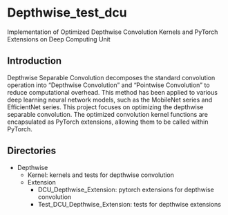 # Depthwise_test_dcu
Implementation of Optimized Depthwise Convolution Kernels and PyTorch Extensions on Deep Computing Unit

## Introduction
Depthwise Separable Convolution decomposes the standard convolution operation into “Depthwise Convolution” and “Pointwise Convolution” to reduce computational overhead. This method has been applied to various deep learning neural network models, such as the MobileNet series and EfficientNet series. This project focuses on optimizing the depthwise separable convolution. The optimized convolution kernel functions are encapsulated as PyTorch extensions, allowing them to be called within PyTorch.

## Directories
- Depthwise
  - Kernel: kernels and tests for depthwise convolution
  - Extension
    - DCU_Depthwise_Extension: pytorch extensions for depthwise convolution
    - Test_DCU_Depthwise_Extension: tests for depthwise extensions
